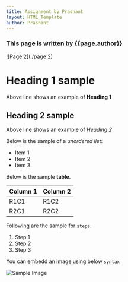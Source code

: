 ```yaml
---
title: Assignment by Prashant
layout: HTML_Template
author: Prashant
---
```


### This page is written by {{page.author}}

![Page 2](./page 2)

# Heading 1 sample

Above line shows an example of **Heading 1**

## Heading 2 sample

Above line shows an example of *Heading 2*

Below is the sample of a *unordered list*:

* Item 1
* Item 2
* Item 3

Below is the sample **table**.

| Column 1 | Column 2 |
|---|---|
| R1C1 | R1C2 |
| R2C1 | R2C2 |

Following are the sample for `steps`.

1. Step 1
2. Step 2
3. Step 3

You can embedd an image using below `syntax`

![Sample Image](https://cdn.pixabay.com/photo/2015/04/19/08/32/marguerite-729510_960_720.jpg)